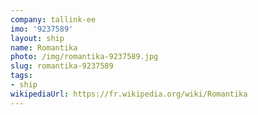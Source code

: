 ```yaml
---
company: tallink-ee
imo: '9237589'
layout: ship
name: Romantika
photo: /img/romantika-9237589.jpg
slug: romantika-9237589
tags:
- ship
wikipediaUrl: https://fr.wikipedia.org/wiki/Romantika
---
```


